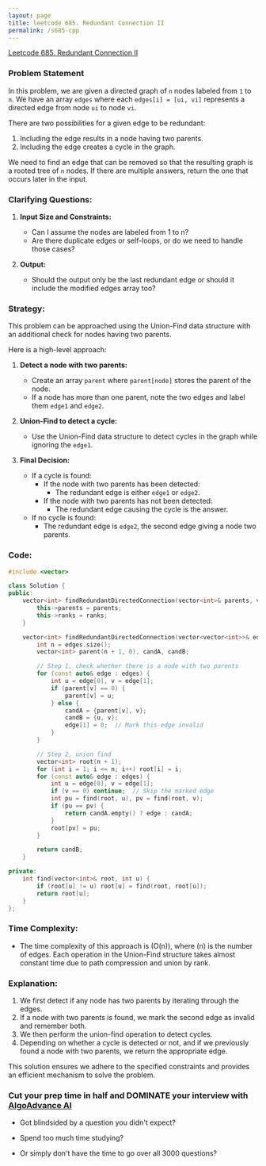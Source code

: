 ```yaml
---
layout: page
title: leetcode 685. Redundant Connection II
permalink: /s685-cpp
---
```

[Leetcode 685. Redundant Connection II](https://algoadvance.github.io/algoadvance/l685)
### Problem Statement

In this problem, we are given a directed graph of `n` nodes labeled from `1` to `n`. We have an array `edges` where each `edges[i] = [ui, vi]` represents a directed edge from node `ui` to node `vi`.

There are two possibilities for a given edge to be redundant:
1. Including the edge results in a node having two parents.
2. Including the edge creates a cycle in the graph.

We need to find an edge that can be removed so that the resulting graph is a rooted tree of `n` nodes. If there are multiple answers, return the one that occurs later in the input.

### Clarifying Questions:

1. **Input Size and Constraints:**
   - Can I assume the nodes are labeled from 1 to n?
   - Are there duplicate edges or self-loops, or do we need to handle those cases?
   
2. **Output:**
   - Should the output only be the last redundant edge or should it include the modified edges array too?

### Strategy:

This problem can be approached using the Union-Find data structure with an additional check for nodes having two parents.

Here is a high-level approach:
1. **Detect a node with two parents:**
   - Create an array `parent` where `parent[node]` stores the parent of the node.
   - If a node has more than one parent, note the two edges and label them `edge1` and `edge2`.
   
2. **Union-Find to detect a cycle:**
   - Use the Union-Find data structure to detect cycles in the graph while ignoring the `edge1`.
   
3. **Final Decision:**
   - If a cycle is found:
     - If the node with two parents has been detected:
       - The redundant edge is either `edge1` or `edge2`.
     - If the node with two parents has not been detected:
       - The redundant edge causing the cycle is the answer.
   - If no cycle is found:
     - The redundant edge is `edge2`, the second edge giving a node two parents.

### Code:

```cpp
#include <vector>

class Solution {
public:
    vector<int> findRedundantDirectedConnection(vector<int>& parents, vector<int>& ranks) {
        this->parents = parents;
        this->ranks = ranks;
    }

    vector<int> findRedundantDirectedConnection(vector<vector<int>>& edges) {
        int n = edges.size();
        vector<int> parent(n + 1, 0), candA, candB;

        // Step 1, check whether there is a node with two parents
        for (const auto& edge : edges) {
            int u = edge[0], v = edge[1];
            if (parent[v] == 0) {
                parent[v] = u;
            } else {
                candA = {parent[v], v};
                candB = {u, v};
                edge[1] = 0;  // Mark this edge invalid
            }
        }

        // Step 2, union find
        vector<int> root(n + 1);
        for (int i = 1; i <= n; i++) root[i] = i;
        for (const auto& edge : edges) {
            int u = edge[0], v = edge[1];
            if (v == 0) continue;  // Skip the marked edge
            int pu = find(root, u), pv = find(root, v);
            if (pu == pv) {
                return candA.empty() ? edge : candA;
            }
            root[pv] = pu;
        }

        return candB;
    }

private:
    int find(vector<int>& root, int u) {
        if (root[u] != u) root[u] = find(root, root[u]);
        return root[u];
    }
};

```

### Time Complexity:

- The time complexity of this approach is \(O(n)\), where \(n\) is the number of edges. Each operation in the Union-Find structure takes almost constant time due to path compression and union by rank.

### Explanation:

1. We first detect if any node has two parents by iterating through the edges.
2. If a node with two parents is found, we mark the second edge as invalid and remember both.
3. We then perform the union-find operation to detect cycles.
4. Depending on whether a cycle is detected or not, and if we previously found a node with two parents, we return the appropriate edge.

This solution ensures we adhere to the specified constraints and provides an efficient mechanism to solve the problem.


### Cut your prep time in half and DOMINATE your interview with [AlgoAdvance AI](https://algoAdvance.com)

- Got blindsided by a question you didn't expect?

- Spend too much time studying?

- Or simply don't have the time to go over all 3000 questions?

